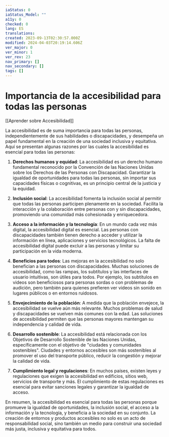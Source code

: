 ```yaml
---
iaStatus: 0
iaStatus_Model: ""
a11y: 0
checked: 0
lang: ES
translations: 
created: 2023-09-13T02:30:57.000Z
modified: 2024-04-03T20:19:14.606Z
ver_major: 0
ver_minor: 1
ver_rev: 23
nav_primary: []
nav_secondary: []
tags: []
---
```

# Importancia de la accesibilidad para todas las personas

[[Aprender sobre Accesibilidad]]

  La accesibilidad es de suma importancia para todas las personas, independientemente de sus habilidades o discapacidades, y desempeña un papel fundamental en la creación de una sociedad inclusiva y equitativa. Aquí se presentan algunas razones por las cuales la accesibilidad es esencial para todas las personas:

1. **Derechos humanos y equidad**: La accesibilidad es un derecho humano fundamental reconocido por la Convención de las Naciones Unidas sobre los Derechos de las Personas con Discapacidad. Garantizar la igualdad de oportunidades para todas las personas, sin importar sus capacidades físicas o cognitivas, es un principio central de la justicia y la equidad.
    
2. **Inclusión social**: La accesibilidad fomenta la inclusión social al permitir que todas las personas participen plenamente en la sociedad. Facilita la interacción y la colaboración entre personas con y sin discapacidades, promoviendo una comunidad más cohesionada y enriquecedora.
    
3. **Acceso a la información y la tecnología**: En un mundo cada vez más digital, la accesibilidad digital es esencial. Las personas con discapacidades también tienen derecho a acceder y utilizar la información en línea, aplicaciones y servicios tecnológicos. La falta de accesibilidad digital puede excluir a las personas y limitar su participación en la vida moderna.
    
4. **Beneficios para todos**: Las mejoras en la accesibilidad no solo benefician a las personas con discapacidades. Muchas soluciones de accesibilidad, como las rampas, los subtítulos y las interfaces de usuario intuitivas, son útiles para todos. Por ejemplo, los subtítulos en videos son beneficiosos para personas sordas o con problemas de audición, pero también para quienes prefieren ver videos sin sonido en lugares públicos o en entornos ruidosos.
    
5. **Envejecimiento de la población**: A medida que la población envejece, la accesibilidad se vuelve aún más relevante. Muchos problemas de salud y discapacidades se vuelven más comunes con la edad. Las soluciones de accesibilidad permiten que las personas mayores mantengan su independencia y calidad de vida.
    
6. **Desarrollo sostenible**: La accesibilidad está relacionada con los Objetivos de Desarrollo Sostenible de las Naciones Unidas, específicamente con el objetivo de "ciudades y comunidades sostenibles". Ciudades y entornos accesibles son más sostenibles al promover el uso del transporte público, reducir la congestión y mejorar la calidad de vida.
    
7. **Cumplimiento legal y regulaciones**: En muchos países, existen leyes y regulaciones que exigen la accesibilidad en edificios, sitios web, servicios de transporte y más. El cumplimiento de estas regulaciones es esencial para evitar sanciones legales y garantizar la igualdad de acceso.
    
En resumen, la accesibilidad es esencial para todas las personas porque promueve la igualdad de oportunidades, la inclusión social, el acceso a la información y la tecnología, y beneficia a la sociedad en su conjunto. La creación de entornos y productos accesibles no solo es un acto de responsabilidad social, sino también un medio para construir una sociedad más justa, inclusiva y equitativa para todos.